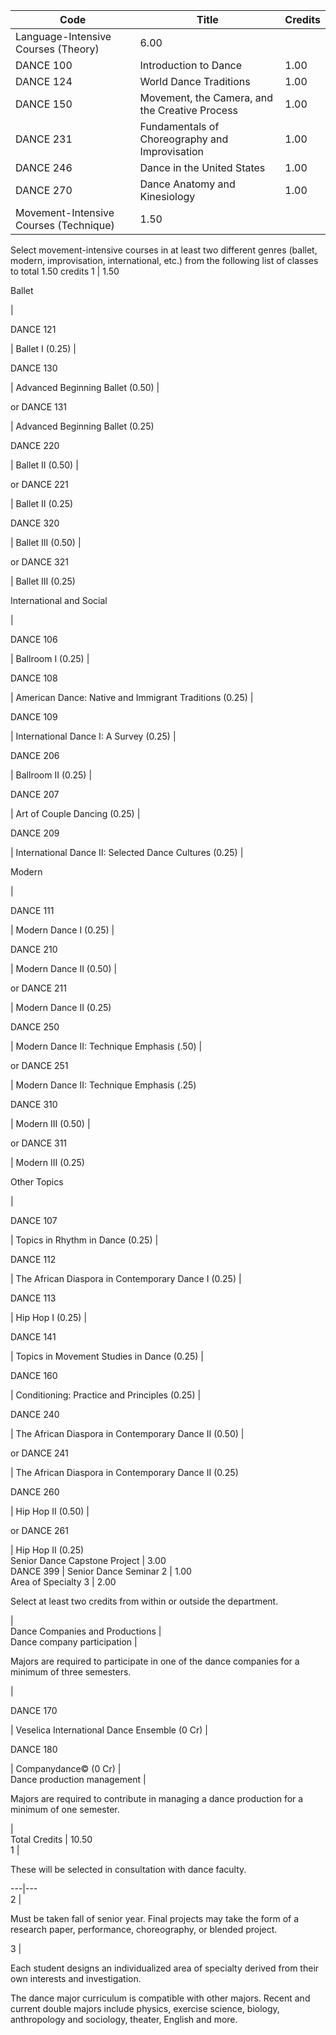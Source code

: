 Code  |  Title  |  Credits  
---|---|---  
Language-Intensive Courses (Theory)  |  6.00  
DANCE 100  |  Introduction to Dance  |  1.00  
DANCE 124  |  World Dance Traditions  |  1.00  
DANCE 150  |  Movement, the Camera, and the Creative Process  |  1.00  
DANCE 231  |  Fundamentals of Choreography and Improvisation  |  1.00  
DANCE 246  |  Dance in the United States  |  1.00  
DANCE 270  |  Dance Anatomy and Kinesiology  |  1.00  
Movement-Intensive Courses (Technique)  |  1.50  
Select movement-intensive courses in at least two different genres (ballet,
modern, improvisation, international, etc.) from the following list of classes
to total 1.50 credits  1  |  1.50  
  
Ballet

|  
  
DANCE 121

|  Ballet I (0.25)  |  
  
DANCE 130

|  Advanced Beginning Ballet (0.50)  |  
  
or DANCE 131

|  Advanced Beginning Ballet (0.25)  
  
DANCE 220

|  Ballet II (0.50)  |  
  
or DANCE 221

|  Ballet II (0.25)  
  
DANCE 320

|  Ballet III (0.50)  |  
  
or DANCE 321

|  Ballet III (0.25)  
  
International and Social

|  
  
DANCE 106

|  Ballroom I (0.25)  |  
  
DANCE 108

|  American Dance: Native and Immigrant Traditions (0.25)  |  
  
DANCE 109

|  International Dance I: A Survey (0.25)  |  
  
DANCE 206

|  Ballroom II (0.25)  |  
  
DANCE 207

|  Art of Couple Dancing (0.25)  |  
  
DANCE 209

|  International Dance II: Selected Dance Cultures (0.25)  |  
  
Modern

|  
  
DANCE 111

|  Modern Dance I (0.25)  |  
  
DANCE 210

|  Modern Dance II (0.50)  |  
  
or DANCE 211

|  Modern Dance II (0.25)  
  
DANCE 250

|  Modern Dance II: Technique Emphasis (.50)  |  
  
or DANCE 251

|  Modern Dance II: Technique Emphasis (.25)  
  
DANCE 310

|  Modern III (0.50)  |  
  
or DANCE 311

|  Modern III (0.25)  
  
Other Topics

|  
  
DANCE 107

|  Topics in Rhythm in Dance (0.25)  |  
  
DANCE 112

|  The African Diaspora in Contemporary Dance I (0.25)  |  
  
DANCE 113

|  Hip Hop I (0.25)  |  
  
DANCE 141

|  Topics in Movement Studies in Dance (0.25)  |  
  
DANCE 160

|  Conditioning: Practice and Principles (0.25)  |  
  
DANCE 240

|  The African Diaspora in Contemporary Dance II (0.50)  |  
  
or DANCE 241

|  The African Diaspora in Contemporary Dance II (0.25)  
  
DANCE 260

|  Hip Hop II (0.50)  |  
  
or DANCE 261

|  Hip Hop II (0.25)  
Senior Dance Capstone Project  |  3.00  
DANCE 399  |  Senior Dance Seminar  2  |  1.00  
Area of Specialty  3  |  2.00  
  
Select at least two credits from within or outside the department.

|  
Dance Companies and Productions  |  
Dance company participation  |  
  
Majors are required to participate in one of the dance companies for a minimum
of three semesters.

|  
  
DANCE 170

|  Veselica International Dance Ensemble (0 Cr)  |  
  
DANCE 180

|  Companydance© (0 Cr)  |  
Dance production management  |  
  
Majors are required to contribute in managing a dance production for a minimum
of one semester.

|  
Total Credits  |  10.50  
1  |

These will be selected in consultation with dance faculty.  
  
---|---  
2  |

Must be taken fall of senior year. Final projects may take the form of a
research paper, performance, choreography, or blended project.  
  
3  |

Each student designs an individualized area of specialty derived from their
own interests and investigation.  
  
The dance major curriculum is compatible with other majors. Recent and current
double majors include physics, exercise science, biology, anthropology and
sociology, theater, English and more.

